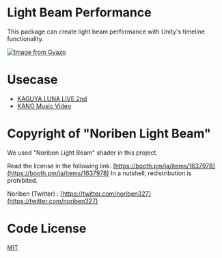 # Light Beam Performance

This package can create light beam performance with Unity's timeline functionality.

[![Image from Gyazo](https://i.gyazo.com/3b312105f8b8f8c829be541ef03ad0bf.gif)](https://gyazo.com/3b312105f8b8f8c829be541ef03ad0bf)

# Usecase

- [KAGUYA LUNA LIVE 2nd](https://www.youtube.com/watch?v=yiVGudcnsAg)
- [KANO Music Video](https://www.youtube.com/watch?v=LS61xdsolis)

# Copyright of "Noriben Light Beam"
We used "Noriben Light Beam" shader in this project. 

Read the license in the following link.
[https://booth.pm/ja/items/1637978](https://booth.pm/ja/items/1637978)
In a nutshell, redistribution is prohibited.

Noriben (Twitter) : [https://twitter.com/noriben327](https://twitter.com/noriben327)

# Code License
[MIT](LICENSE.md)